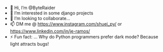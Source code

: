 - 👋 Hi, I’m @ByteRaider
- 👀 I’m interested in some django projects
- 💞️ I’m looking to collaborate...
- 📫 DM me @ https://www.instagram.com/shuei_py/ or https://www.linkedin.com/in/je-ramos/
- ⚡ Fun fact: ...
Why do Python programmers prefer dark mode?
Because light attracts bugs!
<!---
ByteRaider/ByteRaider is a ✨ special ✨ repository because its `README.md` (this file) appears on your GitHub profile.
You can click the Preview link to take a look at your changes.
--->
